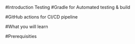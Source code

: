 #Introduction
Testing
#Gradle for Automated testing & build

#GitHub actions for CI/CD pipeline

#What you will learn

#Prerequisities
